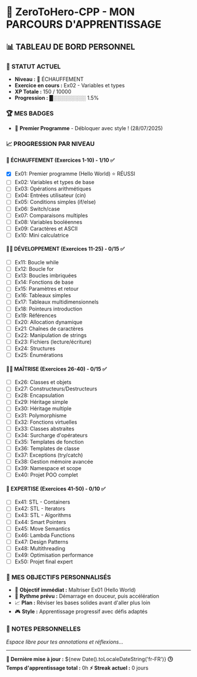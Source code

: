 # 🚀 ZeroToHero-CPP - MON PARCOURS D'APPRENTISSAGE

## 📊 **TABLEAU DE BORD PERSONNEL**

### 🎯 **STATUT ACTUEL**
- **Niveau :** 🌱 ÉCHAUFFEMENT
- **Exercice en cours :** Ex02 - Variables et types
- **XP Totale :** 150 / 10000
- **Progression :** █░░░░░░░░░ 1.5%

### 🏆 **MES BADGES**
- 👋 **Premier Programme** - Débloquer avec style ! (28/07/2025)

### 📈 **PROGRESSION PAR NIVEAU**

#### 🌱 **ÉCHAUFFEMENT (Exercices 1-10)** - 1/10 ✅
- [x] Ex01: Premier programme (Hello World) ⭐ RÉUSSI
- [ ] Ex02: Variables et types de base
- [ ] Ex03: Opérations arithmétiques
- [ ] Ex04: Entrées utilisateur (cin)
- [ ] Ex05: Conditions simples (if/else)
- [ ] Ex06: Switch/case
- [ ] Ex07: Comparaisons multiples
- [ ] Ex08: Variables booléennes
- [ ] Ex09: Caractères et ASCII
- [ ] Ex10: Mini calculatrice

#### 🏋️‍♂️ **DÉVELOPPEMENT (Exercices 11-25)** - 0/15 ✅
- [ ] Ex11: Boucle while
- [ ] Ex12: Boucle for
- [ ] Ex13: Boucles imbriquées
- [ ] Ex14: Fonctions de base
- [ ] Ex15: Paramètres et retour
- [ ] Ex16: Tableaux simples
- [ ] Ex17: Tableaux multidimensionnels
- [ ] Ex18: Pointeurs introduction
- [ ] Ex19: Références
- [ ] Ex20: Allocation dynamique
- [ ] Ex21: Chaînes de caractères
- [ ] Ex22: Manipulation de strings
- [ ] Ex23: Fichiers (lecture/écriture)
- [ ] Ex24: Structures
- [ ] Ex25: Énumérations

#### 🤸‍♂️ **MAÎTRISE (Exercices 26-40)** - 0/15 ✅
- [ ] Ex26: Classes et objets
- [ ] Ex27: Constructeurs/Destructeurs
- [ ] Ex28: Encapsulation
- [ ] Ex29: Héritage simple
- [ ] Ex30: Héritage multiple
- [ ] Ex31: Polymorphisme
- [ ] Ex32: Fonctions virtuelles
- [ ] Ex33: Classes abstraites
- [ ] Ex34: Surcharge d'opérateurs
- [ ] Ex35: Templates de fonction
- [ ] Ex36: Templates de classe
- [ ] Ex37: Exceptions (try/catch)
- [ ] Ex38: Gestion mémoire avancée
- [ ] Ex39: Namespace et scope
- [ ] Ex40: Projet POO complet

#### 🥋 **EXPERTISE (Exercices 41-50)** - 0/10 ✅
- [ ] Ex41: STL - Containers
- [ ] Ex42: STL - Iterators
- [ ] Ex43: STL - Algorithms
- [ ] Ex44: Smart Pointers
- [ ] Ex45: Move Semantics
- [ ] Ex46: Lambda Functions
- [ ] Ex47: Design Patterns
- [ ] Ex48: Multithreading
- [ ] Ex49: Optimisation performance
- [ ] Ex50: Projet final expert

### 🎯 **MES OBJECTIFS PERSONNALISÉS**
- 🎯 **Objectif immédiat :** Maîtriser Ex01 (Hello World) 
- 🚀 **Rythme prévu :** Démarrage en douceur, puis accélération
- 📈 **Plan :** Réviser les bases solides avant d'aller plus loin
- 🎮 **Style :** Apprentissage progressif avec défis adaptés

### 📝 **NOTES PERSONNELLES**
*Espace libre pour tes annotations et réflexions...*

---
**📅 Dernière mise à jour :** ${new Date().toLocaleDateString('fr-FR')}
**🕒 Temps d'apprentissage total :** 0h
**⚡ Streak actuel :** 0 jours
